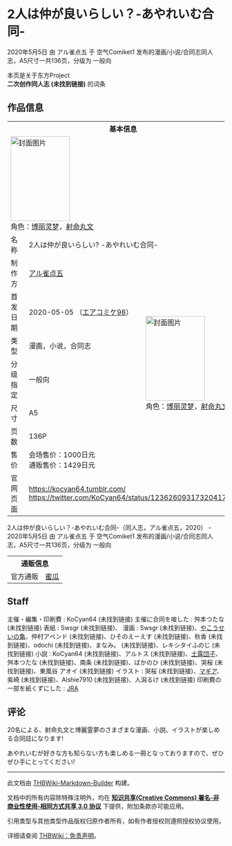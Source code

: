 # 2人は仲が良いらしい？-あやれいむ合同-

<!-- source html: G:\repos\THBWiki-Markdown-Builder\THBWikiMarkdown\Temp\main\5\5b\ns0%3A2%E4%BA%BA%E3%81%AF%E4%BB%B2%E3%81%8C%E8%89%AF%E3%81%84%E3%82%89%E3%81%97%E3%81%84%EF%BC%9F-%E3%81%82%E3%82%84%E3%82%8C%E3%81%84%E3%82%80%E5%90%88%E5%90%8C-.html -->

2020年5月5日 由 アル雀点五 于 空气Comiket1 发布的漫画/小说/合同志同人志，A5尺寸一共136页，分级为 一般向

本页是关于东方Project  
 **二次创作同人志 (未找到链接)** 的词条
## 作品信息

<table><tbody><tr><th colspan="3">基本信息</th></tr><tr><td class="cover-artwork-mobile" colspan="2"><a href="./文件-2人は仲が良いらしい-_-あやれいむ合同-封面.jpg.md" class="image" title="封面图片"><img alt="封面图片" src="https://upload.thwiki.cc/thumb/2/27/2%E4%BA%BA%E3%81%AF%E4%BB%B2%E3%81%8C%E8%89%AF%E3%81%84%E3%82%89%E3%81%97%E3%81%84%3F_-%E3%81%82%E3%82%84%E3%82%8C%E3%81%84%E3%82%80%E5%90%88%E5%90%8C-%E5%B0%81%E9%9D%A2.jpg/137px-2%E4%BA%BA%E3%81%AF%E4%BB%B2%E3%81%8C%E8%89%AF%E3%81%84%E3%82%89%E3%81%97%E3%81%84%3F_-%E3%81%82%E3%82%84%E3%82%8C%E3%81%84%E3%82%80%E5%90%88%E5%90%8C-%E5%B0%81%E9%9D%A2.jpg" decoding="async" loading="lazy" width="137" height="196" srcset="https://upload.thwiki.cc/thumb/2/27/2%E4%BA%BA%E3%81%AF%E4%BB%B2%E3%81%8C%E8%89%AF%E3%81%84%E3%82%89%E3%81%97%E3%81%84%3F_-%E3%81%82%E3%82%84%E3%82%8C%E3%81%84%E3%82%80%E5%90%88%E5%90%8C-%E5%B0%81%E9%9D%A2.jpg/206px-2%E4%BA%BA%E3%81%AF%E4%BB%B2%E3%81%8C%E8%89%AF%E3%81%84%E3%82%89%E3%81%97%E3%81%84%3F_-%E3%81%82%E3%82%84%E3%82%8C%E3%81%84%E3%82%80%E5%90%88%E5%90%8C-%E5%B0%81%E9%9D%A2.jpg 1.5x, https://upload.thwiki.cc/thumb/2/27/2%E4%BA%BA%E3%81%AF%E4%BB%B2%E3%81%8C%E8%89%AF%E3%81%84%E3%82%89%E3%81%97%E3%81%84%3F_-%E3%81%82%E3%82%84%E3%82%8C%E3%81%84%E3%82%80%E5%90%88%E5%90%8C-%E5%B0%81%E9%9D%A2.jpg/275px-2%E4%BA%BA%E3%81%AF%E4%BB%B2%E3%81%8C%E8%89%AF%E3%81%84%E3%82%89%E3%81%97%E3%81%84%3F_-%E3%81%82%E3%82%84%E3%82%8C%E3%81%84%E3%82%80%E5%90%88%E5%90%8C-%E5%B0%81%E9%9D%A2.jpg 2x" data-file-width="2074" data-file-height="2954"></a><div class="cover-char">角色：<a href="./博丽灵梦.md" title="博丽灵梦">博丽灵梦</a>，<a href="./射命丸文.md" title="射命丸文">射命丸文</a></div></td>
</tr><tr><td class="label">名称</td><td colspan="2"> 2人は仲が良いらしい? -あやれいむ合同- </td></tr><tr><td class="label">制作方</td><td><a href="./アル雀点五.md" title="アル雀点五">アル雀点五</a></td><td class="cover-artwork" rowspan="7" style="min-width:196px;"><a href="./文件-2人は仲が良いらしい-_-あやれいむ合同-封面.jpg.md" class="image" title="封面图片"><img alt="封面图片" src="https://upload.thwiki.cc/thumb/2/27/2%E4%BA%BA%E3%81%AF%E4%BB%B2%E3%81%8C%E8%89%AF%E3%81%84%E3%82%89%E3%81%97%E3%81%84%3F_-%E3%81%82%E3%82%84%E3%82%8C%E3%81%84%E3%82%80%E5%90%88%E5%90%8C-%E5%B0%81%E9%9D%A2.jpg/137px-2%E4%BA%BA%E3%81%AF%E4%BB%B2%E3%81%8C%E8%89%AF%E3%81%84%E3%82%89%E3%81%97%E3%81%84%3F_-%E3%81%82%E3%82%84%E3%82%8C%E3%81%84%E3%82%80%E5%90%88%E5%90%8C-%E5%B0%81%E9%9D%A2.jpg" decoding="async" loading="lazy" width="137" height="196" srcset="https://upload.thwiki.cc/thumb/2/27/2%E4%BA%BA%E3%81%AF%E4%BB%B2%E3%81%8C%E8%89%AF%E3%81%84%E3%82%89%E3%81%97%E3%81%84%3F_-%E3%81%82%E3%82%84%E3%82%8C%E3%81%84%E3%82%80%E5%90%88%E5%90%8C-%E5%B0%81%E9%9D%A2.jpg/206px-2%E4%BA%BA%E3%81%AF%E4%BB%B2%E3%81%8C%E8%89%AF%E3%81%84%E3%82%89%E3%81%97%E3%81%84%3F_-%E3%81%82%E3%82%84%E3%82%8C%E3%81%84%E3%82%80%E5%90%88%E5%90%8C-%E5%B0%81%E9%9D%A2.jpg 1.5x, https://upload.thwiki.cc/thumb/2/27/2%E4%BA%BA%E3%81%AF%E4%BB%B2%E3%81%8C%E8%89%AF%E3%81%84%E3%82%89%E3%81%97%E3%81%84%3F_-%E3%81%82%E3%82%84%E3%82%8C%E3%81%84%E3%82%80%E5%90%88%E5%90%8C-%E5%B0%81%E9%9D%A2.jpg/275px-2%E4%BA%BA%E3%81%AF%E4%BB%B2%E3%81%8C%E8%89%AF%E3%81%84%E3%82%89%E3%81%97%E3%81%84%3F_-%E3%81%82%E3%82%84%E3%82%8C%E3%81%84%E3%82%80%E5%90%88%E5%90%8C-%E5%B0%81%E9%9D%A2.jpg 2x" data-file-width="2074" data-file-height="2954"></a><div class="cover-char">角色：<a href="./博丽灵梦.md" title="博丽灵梦">博丽灵梦</a>，<a href="./射命丸文.md" title="射命丸文">射命丸文</a></div></td>
</tr><tr><td class="label">首发日期</td><td>2020-05-05&#160;（<a href="/展会作品列表?e=%E7%A9%BA%E6%B0%94Comiket%231">エアコミケ98</a>）</td></tr><tr><td class="label">类型</td><td>漫画，小说，合同志</td></tr><tr><td class="label">分级指定</td><td>一般向</td></tr><tr><td class="label">尺寸</td><td>A5</td></tr><tr><td class="label">页数</td><td>136P</td></tr><tr><td class="label">售价</td><td>会场售价：1000日元<br>通贩售价：1429日元</td></tr>
<tr><td class="label">官网页面</td><td colspan="2"><a rel="nofollow" class="external free" href="https://kocyan64.tumblr.com/">https://kocyan64.tumblr.com/</a><br><a rel="nofollow" class="external free" href="https://twitter.com/KoCyan64/status/1236260931732041735">https://twitter.com/KoCyan64/status/1236260931732041735</a></td></tr></tbody></table>

2人は仲が良いらしい？-あやれいむ合同-（同人志，アル雀点五，2020） - 2020年5月5日 由 アル雀点五 于 空气Comiket1 发布的漫画/小说/合同志同人志，A5尺寸一共136页，分级为 一般向

<table><tbody><tr><th colspan="3">通贩信息</th></tr><tr><td class="label">官方通贩</td><td colspan="2"><a rel="nofollow" class="external text" href="https://www.melonbooks.co.jp/detail/detail.php?product_id=641263">蜜瓜</a></td></tr></tbody></table>


## Staff
主催・編集・印刷費
: KoCyan64 (未找到链接)
主催に合同を唆した
: 舛本つたな (未找到链接)
表紙
: Swsgr (未找到链接)、
漫画
: Swsgr (未找到链接)、[やこうせいの亀](./やこうせいの亀.md)、仲村アペンド (未找到链接)、ひそのえーえす (未找到链接)、秋香 (未找到链接)、odochi (未找到链接)、まなみ。 (未找到链接)、レキシタイふのじ (未找到链接)
小説
: KoCyan64 (未找到链接)、アルトス (未找到链接)、[土露団子](./土露団子.md)、舛本つたな (未找到链接)、南条 (未找到链接)、ばかのひ (未找到链接)、哭桜 (未找到链接)、東風谷 アオイ (未找到链接)
イラスト
: 哭桜 (未找到链接)、[マギア](./Magia.md)、紫崎 (未找到链接)、Alshie7910 (未找到链接)、人潟るけ (未找到链接)
印刷費の一部を紙くずにした
: [JRA](http://www.jra.go.jp/)

## 评论

  
20名による、射命丸文と博麗霊夢のさまざまな漫画、小説、イラストが楽しめる合同誌になります!  

あやれいむが好きな方も知らない方も楽しめる一冊となっておりますので、ぜひぜひ手にとってください!
  


  
  

  





---

此文档由 [THBWiki-Markdown-Builder](https://github.com/Delsin-Yu/THBWiki-Markdown-Builder) 构建。

文档中的所有内容除特殊注明外，均在 [**知识共享(Creative Commons) 署名-非商业性使用-相同方式共享 3.0 协议**](https://creativecommons.org/licenses/by-sa/3.0/deed.zh-hans) 下提供，附加条款亦可能应用。

引用类型与其他类型作品版权归原作者所有，如有作者授权则遵照授权协议使用。

详细请查阅 [THBWiki：免责声明](https://thbwiki.cc/THBWiki:%E5%85%8D%E8%B4%A3%E5%A3%B0%E6%98%8E)。

